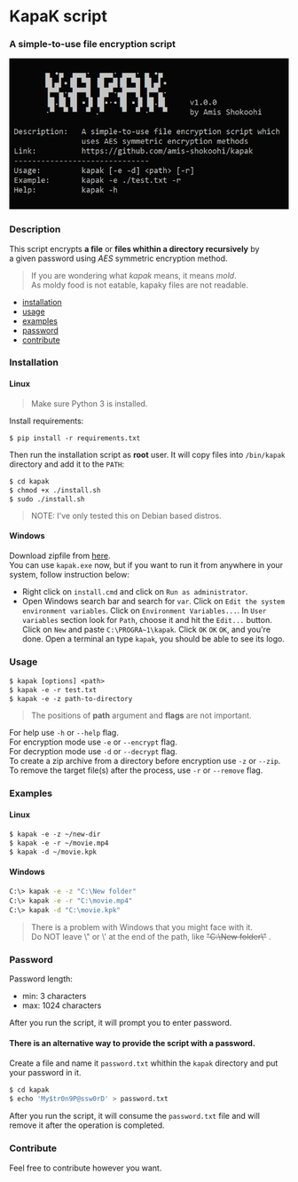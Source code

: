 # KapaK script
### A simple-to-use file encryption script
![kapak-screenshot](screenshot.png)

### Description
This script encrypts **a file** or **files whithin a directory recursively** by<br>
a given password using _AES_ symmetric encryption method.

> If you are wondering what _kapak_ means, it means _mold_.<br>
> As moldy food is not eatable, kapaky files are not readable.

- [installation](#Installation)
- [usage](#Usage)
- [examples](#Examples)
- [password](#Password)
- [contribute](#Contribute)

### Installation
#### Linux
>Make sure Python 3 is installed.

Install requirements:
```
$ pip install -r requirements.txt
```
Then run the installation script as **root** user. It will copy files into `/bin/kapak` directory and add it to the `PATH`:
```
$ cd kapak
$ chmod +x ./install.sh
$ sudo ./install.sh
```
> NOTE: I've only tested this on Debian based distros.
#### Windows
Download zipfile from [here](https://github.com/amis-shokoohi/kapak/releases/download/v2.2.0/kapak-windows-v2.2.0.zip).<br>
You can use `kapak.exe` now, but if you want to run it from anywhere in your system, follow instruction below:
- Right click on `install.cmd` and click on `Run as administrator`.
- Open Windows search bar and search for `var`. Click on `Edit the system environment variables`. Click on `Environment Variables...`. In `User variables` section look for `Path`, choose it and hit the `Edit...` button. Click on `New` and paste `C:\PROGRA~1\kapak`. Click `OK` `OK` `OK`, and you're done. Open a terminal an type `kapak`, you should be able to see its logo.

### Usage
```
$ kapak [options] <path>
$ kapak -e -r test.txt
$ kapak -e -z path-to-directory
```
> The positions of **path** argument and **flags** are not important.

For help use `-h` or `--help` flag.<br>
For encryption mode use `-e` or `--encrypt` flag.<br>
For decryption mode use `-d` or `--decrypt` flag.<br>
To create a zip archive from a directory before encryption use `-z` or `--zip`.<br>
To remove the target file(s) after the process, use `-r` or `--remove` flag.

### Examples

#### Linux
```
$ kapak -e -z ~/new-dir
$ kapak -e -r ~/movie.mp4
$ kapak -d ~/movie.kpk
```

#### Windows
```sh
C:\> kapak -e -z "C:\New folder"
C:\> kapak -e -r "C:\movie.mp4"
C:\> kapak -d "C:\movie.kpk"
```
> There is a problem with Windows that you might face with it.<br>
> Do NOT leave \\" or \\' at the end of the path, like ~~"C:\New folder\\"~~ .

### Password
Password length:<br> 
- min: 3 characters
- max: 1024 characters

After you run the script, it will prompt you to enter password.<br>

#### There is an alternative way to provide the script with a password.
Create a file and name it `password.txt` whithin the `kapak` directory and put your password in it.
```sh
$ cd kapak
$ echo 'My$tr0n9P@ssw0rD' > password.txt
```
After you run the script, it will consume the `password.txt` file and will remove it after the operation is completed.

### Contribute
Feel free to contribute however you want.
